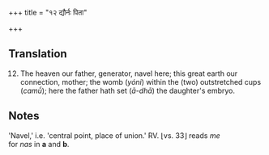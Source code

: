 +++
title = "१२ द्यौर्नः पिता"

+++
## Translation
12. The heaven our father, generator, navel here; this great earth our  
connection, mother; the womb (*yóni*) within the (two) outstretched cups  
(*camū́*); here the father hath set (*ā-dhā*) the daughter's embryo.

## Notes
'Navel,' i.e. 'central point, place of union.' RV. ⌊vs. 33⌋ reads *me*  
for *nas* in **a** and **b**.
